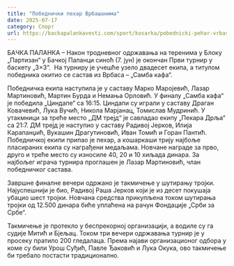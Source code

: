 ```yaml
---
title: "Победнички пехар Врбашанима"
date: 2025-07-17
category: Спорт
url: https://backapalankavesti.com/sport/kosarka/pobednicki-pehar-vrbasanima/
---
```


БАЧКА ПАЛАНКА – Након тродневног одржавања на теренима у Блоку „Партизан“ у Бачкој Паланци синоћ (7. јун) је окончан Први турнир у баскету „3×3“.  На турниру је учешће узело двадесет екипа, а титулом победника окитио се састав из Врбаса – „Самба кафа“.

Победничка екипа наступила је у саставу Марко Маројевић, Лазар Мартиновић, Мартин Бурда и Немања Орловић. У финалу „Самба кафа“ је победила „Циндапе“ са 16:15. Циндапи су играли у саставу Драган Ковачевић, Лука Вучић, Никола Марјанац, Томислав Мудринић. У утакмници за треће место „ДМ трејд“ је савладао екипу „Пекара Дрља“ са 21:7. ДМ трејд је наступио у саставу Радивој Јерков, Илија Карапанџић, Вукашин Драгутиновић, Иван Томић и Горан Пантић. Победничкој екипи припао је пехар, а кошаркаши трију најбоље пласираних екипа су награђени медаљама. Новчане награде за прво, друго и треће место су износиле 40, 20 и 10 хиљада динара. За најбољег играча турнира проглашен је Лазар Мартиновић, члан победничког састава.

Завршне финалне вечери одржано је такмичење у шутирању тројки. Најуспешнији је био, Радивој Раша Јерков који је из десет покушаја убацио шест тројки. Новчана средства прикупљена током шутирања тројки од 12.500 динара биће уплаћена на рачун Фондације „Срби за Србе“.

Такмичење је протекло у беспрекорној организацији, а водиле су га судије Митић и Бјељац. Током три вечери одржавања турнир је у просеку пратило 200 гледалаца. Према најави организационог одбора у коме су били Урош Суђић, Павле Ђаковић и Лука Окука, ово такмичење би требало постасти традиционално.

